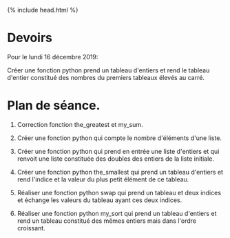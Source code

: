 {% include head.html %}

# Devoirs

Pour le lundi 16 décembre 2019:

Créer une fonction python prend un tableau d'entiers et rend le tableau d'entier constitué des nombres du premiers tableaux élevés au carré.

# Plan de séance.

1. Correction fonction the_greatest et my_sum.

2. Créer une fonction python qui compte le nombre d'éléments d'une liste.

3. Créer une fonction python qui prend en entrée une liste d'entiers et qui renvoit une liste constituée des doubles des entiers de la liste initiale.

3. Créer une fonction python the_smallest qui prend un tableau d'entiers et rend l'indice et la valeur du plus petit élément de ce tableau.

4. Réaliser une fonction python swap qui prend un tableau et deux indices et échange les valeurs du tableau ayant ces deux indices.

5. Réaliser une fonction python my_sort qui prend un tableau d'entiers et rend un tableau constitué des mêmes entiers mais dans l'ordre croissant.
